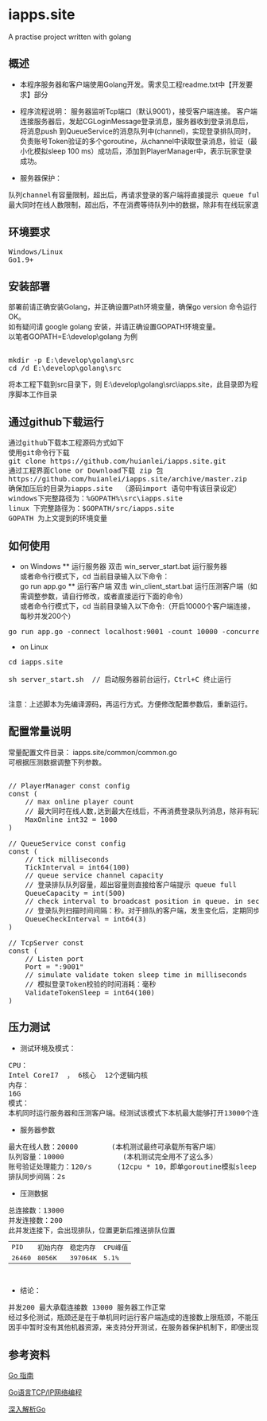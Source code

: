 # iapps.site
A practise project written  with golang

## 概述

* 本程序服务器和客户端使用Golang开发。需求见工程readme.txt中【开发要求】部分
* 程序流程说明：
服务器监听Tcp端口（默认9001），接受客户端连接。
客户端连接服务器后，发起CGLoginMessage登录消息，服务器收到登录消息后，将消息push 到QueueService的消息队列中(channel)，实现登录排队同时，负责账号Token验证的多个goroutine，从channel中读取登录消息，验证（最小化模拟sleep 100 ms）成功后，添加到PlayerManager中，表示玩家登录成功。
	
* 服务器保护：
<pre>
队列channel有容量限制，超出后，再请求登录的客户端将直接提示 queue full。 服务器主动断开连接。
最大同时在线人数限制，超出后，不在消费等待队列中的数据，除非有在线玩家退出（时间关系暂未模拟在线玩家退出）
</pre>
## 环境要求
<pre>
Windows/Linux
Go1.9+
</pre>
## 安装部署
部署前请正确安装Golang，并正确设置Path环境变量，确保go version 命令运行OK。<br />
如有疑问请 google golang 安装，并请正确设置GOPATH环境变量。<br />
以笔者GOPATH=E:\develop\golang 为例<br />
<pre>	
mkdir -p E:\develop\golang\src
cd /d E:\develop\golang\src
</pre>
将本工程下载到src目录下，则 E:\develop\golang\src\iapps.site，此目录即为程序脚本工作目录
## 通过github下载运行
<pre>
通过github下载本工程源码方式如下
使用git命令行下载
git clone https://github.com/huianlei/iapps.site.git
通过工程界面Clone or Download下载 zip 包
https://github.com/huianlei/iapps.site/archive/master.zip
确保加压后的目录为iapps.site  （源码import 语句中有该目录设定）
windows下完整路径为：%GOPATH%\src\iapps.site
linux 下完整路径为：$GOPATH/src/iapps.site
GOPATH 为上文提到的环境变量
</pre>

## 如何使用
* on Windows
** 运行服务器
双击 win_server_start.bat 运行服务器<br />
或者命令行模式下，cd 当前目录输入以下命令：<br />
go run app.go 
** 运行客户端
双击 win_client_start.bat 运行压测客户端（如需调整参数，请自行修改，或者直接运行下面的命令）<br />
或者命令行模式下，cd 当前目录输入以下命令:（开启10000个客户端连接，每秒并发200个）<br />
<pre>
go run app.go -connect localhost:9001 -count 10000 -concurrent 200	
</pre>
* on Linux
<pre>
cd iapps.site <br />
sh server_start.sh  // 启动服务器前台运行，Ctrl+C 终止运行 <br />
</pre>
注意：上述脚本为先编译源码，再运行方式。方便修改配置参数后，重新运行。

## 配置常量说明
常量配置文件目录： iapps.site/common/common.go <br/>
可根据压测数据调整下列参数。
<pre>	
// PlayerManager const config
const (
	// max online player count 
	// 最大同时在线人数,达到最大在线后，不再消费登录队列消息，除非有玩家退出（这个时间关系，尚未模拟）
	MaxOnline int32 = 1000
)

// QueueService const config
const (
	// tick milliseconds
	TickInterval = int64(100)
	// queue service channel capacity  
	// 登录排队队列容量，超出容量则直接给客户端提示 queue full
	QueueCapacity = int(500)
	// check interval to broadcast position in queue. in seconds
	// 登录队列扫描时间间隔：秒。对于排队的客户端，发生变化后，定期同步给客户端排队的位置
	QueueCheckInterval = int64(3)
)

// TcpServer const
const (
	// Listen port
	Port = ":9001"
	// simulate validate token sleep time in milliseconds
	// 模拟登录Token校验的时间消耗：毫秒
	ValidateTokenSleep = int64(100)
)	
</pre>

## 压力测试
* 测试环境及模式：
<pre>
CPU：
Intel CoreI7  ， 6核心  12个逻辑内核
内存：
16G
模式：
本机同时运行服务器和压测客户端。经测试该模式下本机最大能够打开13000个连接（win10默认系统参数）
</pre>

* 服务器参数
<pre>
最大在线人数：20000  		(本机测试最终可承载所有客户端）
队列容量：10000	   			(本机测试完全用不了这么多）
账号验证处理能力：120/s		(12cpu * 10，即单goroutine模拟sleep 100ms，及并发10) -- goroutine数等于cpu数
排队同步间隔：2s
</pre>
* 压测数据
<pre>
总连接数：13000 
并发连接数：200
此并发连接下，会出现排队，位置更新后推送排队位置
<table>
<tr><td>PID</td><td>初始内存</td><td>稳定内存</td><td>CPU峰值</td></tr>
<tr><td>26460</td><td>8056K</td><td>397064K</td><td>5.1%</td></tr>
</table>
</pre>												

* 结论：
<pre>
并发200 最大承载连接数 13000 服务器工作正常
经过多伦测试，瓶颈还是在于单机同时运行客户端造成的连接数上限瓶颈，不能压出服务器本身性能上限。
因手中暂时没有其他机器资源，来支持分开测试，在服务器保护机制下，即便出现过多连接，也不会影响服务器本身性能和稳定运行
</pre>

## 参考资料
<p><a href="https://tour.go-zh.org/list">Go 指南</a></p>
<p><a href="https://segmentfault.com/a/1190000014733620">Go语言TCP/IP网络编程</a></p>
<p><a href="https://go-zh.org/pkg/>Go中文标准库</a></p>
<p><a href="https://tiancaiamao.gitbooks.io/go-internals/content/zh/">深入解析Go</a></p>
